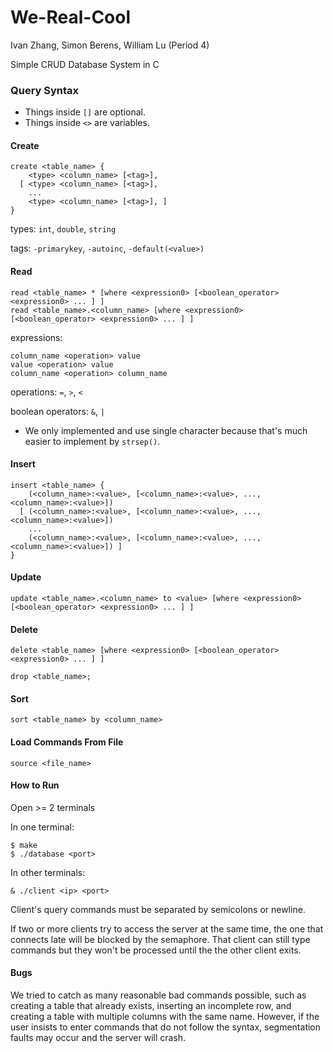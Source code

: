 # We-Real-Cool

Ivan Zhang, Simon Berens, William Lu (Period 4)

Simple CRUD Database System in C

### Query Syntax
* Things inside `[]` are optional.
* Things inside `<>` are variables.

#### Create

```
create <table_name> {
    <type> <column_name> [<tag>],
  [ <type> <column_name> [<tag>],
    ...
    <type> <column_name> [<tag>], ]
}
```
types: `int`, `double`, `string`

tags: `-primarykey`, `-autoinc`, `-default(<value>)`

#### Read

```
read <table_name> * [where <expression0> [<boolean_operator> <expression0> ... ] ]
read <table_name>.<column_name> [where <expression0> [<boolean_operator> <expression0> ... ] ]
```

expressions:
```
column_name <operation> value
value <operation> value
column_name <operation> column_name
```

operations: `=`, `>`, `<`

boolean operators: `&`, `|`
 - We only implemented and use single character because that's much easier to implement by `strsep()`.

#### Insert

```
insert <table_name> {
    (<column_name>:<value>, [<column_name>:<value>, ..., <column_name>:<value>])
  [ (<column_name>:<value>, [<column_name>:<value>, ..., <column_name>:<value>])
    ...
    (<column_name>:<value>, [<column_name>:<value>, ..., <column_name>:<value>]) ]
}
```
#### Update

`update <table_name>.<column_name> to <value> [where <expression0> [<boolean_operator> <expression0> ... ] ]`

#### Delete

`delete <table_name> [where <expression0> [<boolean_operator> <expression0> ... ] ]`

`drop <table_name>;`

#### Sort

`sort <table_name> by <column_name>`

#### Load Commands From File
`source <file_name>`

#### How to Run
Open >= 2 terminals

In one terminal:
```
$ make
$ ./database <port>
```
In other terminals:
```
& ./client <ip> <port>
```
Client's query commands must be separated by semicolons or newline.

If two or more clients try to access the server at the same time, the one that connects late will be blocked by the semaphore. That client can still type commands but they won't be processed until the the other client exits.

#### Bugs
We tried to catch as many reasonable bad commands possible, such as creating a table that already exists, inserting an incomplete row, and creating a table with multiple columns with the same name. However, if the user insists to enter commands that do not follow the syntax, segmentation faults may occur and the server will crash.
